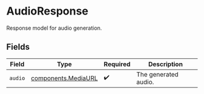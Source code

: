 # AudioResponse

Response model for audio generation.


## Fields

| Field                                                      | Type                                                       | Required                                                   | Description                                                |
| ---------------------------------------------------------- | ---------------------------------------------------------- | ---------------------------------------------------------- | ---------------------------------------------------------- |
| `audio`                                                    | [components.MediaURL](../../models/components/mediaurl.md) | :heavy_check_mark:                                         | The generated audio.                                       |